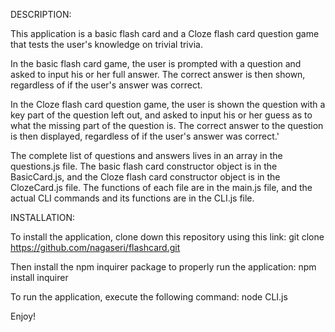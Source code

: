 DESCRIPTION: 

This application is a basic flash card and a Cloze flash card question game that tests the user's knowledge on 
trivial trivia. 

In the basic flash card game, the user is prompted with a question and asked to input his or her full answer. 
The correct answer is then shown, regardless of if the user's answer was correct.

In the Cloze flash card question game, the user is shown the question with a key part of the question left out, 
and asked to input his or her guess as to what the missing part of the question is. The correct answer to the 
question is then displayed, regardless of if the user's answer was correct.'

The complete list of questions and answers lives in an array in the questions.js file. The basic flash card 
constructor object is in the BasicCard.js, and the Cloze flash card constructor object is in the ClozeCard.js 
file. The functions of each file are in the main.js file, and the actual CLI commands and its functions are in 
the CLI.js file. 

INSTALLATION: 

To install the application, clone down this repository using this link:
    git clone https://github.com/nagaseri/flashcard.git

Then install the npm inquirer package to properly run the application: 
    npm install inquirer

To run the application, execute the following command: 
    node CLI.js

Enjoy!
